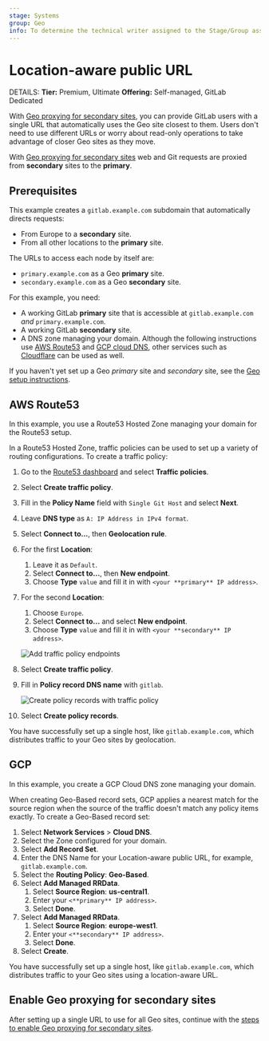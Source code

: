 ```yaml
---
stage: Systems
group: Geo
info: To determine the technical writer assigned to the Stage/Group associated with this page, see https://handbook.gitlab.com/handbook/product/ux/technical-writing/#assignments
---
```


# Location-aware public URL

DETAILS:
**Tier:** Premium, Ultimate
**Offering:** Self-managed, GitLab Dedicated

With [Geo proxying for secondary sites](index.md), you can provide GitLab users
with a single URL that automatically uses the Geo site closest to them.
Users don't need to use different URLs or worry about read-only operations to take
advantage of closer Geo sites as they move.

With [Geo proxying for secondary sites](index.md) web and Git requests are proxied
from **secondary** sites to the **primary**.

## Prerequisites

This example creates a `gitlab.example.com` subdomain that automatically directs
requests:

- From Europe to a **secondary** site.
- From all other locations to the **primary** site.

The URLs to access each node by itself are:

- `primary.example.com` as a Geo **primary** site.
- `secondary.example.com` as a Geo **secondary** site.

For this example, you need:

- A working GitLab **primary** site that is accessible at `gitlab.example.com` _and_ `primary.example.com`.
- A working GitLab **secondary** site.
- A DNS zone managing your domain. Although the following instructions use
  [AWS Route53](https://aws.amazon.com/route53/)
  and [GCP cloud DNS](https://cloud.google.com/dns/), other services such as
  [Cloudflare](https://www.cloudflare.com/) can be used as well.

If you haven't yet set up a Geo _primary_ site and _secondary_ site, see the
[Geo setup instructions](../index.md#setup-instructions).

## AWS Route53

In this example, you use a Route53 Hosted Zone managing your domain for the Route53 setup.

In a Route53 Hosted Zone, traffic policies can be used to set up a variety of
routing configurations. To create a traffic policy:

1. Go to the
   [Route53 dashboard](https://console.aws.amazon.com/route53/home) and select
   **Traffic policies**.

1. Select **Create traffic policy**.
1. Fill in the **Policy Name** field with `Single Git Host` and select **Next**.
1. Leave **DNS type** as `A: IP Address in IPv4 format`.
1. Select **Connect to...**, then **Geolocation rule**.
1. For the first **Location**:
   1. Leave it as `Default`.
   1. Select **Connect to...**, then **New endpoint**.
   1. Choose **Type** `value` and fill it in with `<your **primary** IP address>`.

1. For the second **Location**:
   1. Choose `Europe`.
   1. Select **Connect to...** and select **New endpoint**.
   1. Choose **Type** `value` and fill it in with `<your **secondary** IP address>`.

   ![Add traffic policy endpoints](img/single_url_add_traffic_policy_endpoints.png)

1. Select **Create traffic policy**.
1. Fill in **Policy record DNS name** with `gitlab`.

   ![Create policy records with traffic policy](img/single_url_create_policy_records_with_traffic_policy.png)

1. Select **Create policy records**.

You have successfully set up a single host, like `gitlab.example.com`, which
distributes traffic to your Geo sites by geolocation.

## GCP

In this example, you create a GCP Cloud DNS zone managing your domain.

When creating Geo-Based record sets, GCP applies a nearest match for the source region when the source of the traffic doesn't match any policy items exactly. To create a Geo-Based record set:

1. Select **Network Services** > **Cloud DNS**.
1. Select the Zone configured for your domain.
1. Select **Add Record Set**.
1. Enter the DNS Name for your Location-aware public URL, for example, `gitlab.example.com`.
1. Select the **Routing Policy**: **Geo-Based**.
1. Select **Add Managed RRData**.
   1. Select **Source Region**: **us-central1**.
   1. Enter your `<**primary** IP address>`.
   1. Select **Done**.
1. Select **Add Managed RRData**.
   1. Select **Source Region**: **europe-west1**.
   1. Enter your `<**secondary** IP address>`.
   1. Select **Done**.
1. Select **Create**.

You have successfully set up a single host, like `gitlab.example.com`, which
distributes traffic to your Geo sites using a location-aware URL.

## Enable Geo proxying for secondary sites

After setting up a single URL to use for all Geo sites, continue with the [steps to enable Geo proxying for secondary sites](index.md).

